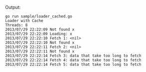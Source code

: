 Output:

	go run sample/loader_cached.go 
	Loader with Cache
	Threads: 8
	2013/07/29 22:22:09 Not found x
	2013/07/29 22:22:09 Loading: x
	2013/07/29 22:22:10 Fetch 1: <nil>
	2013/07/29 22:22:10 Not found x
	2013/07/29 22:22:11 Fetch 2: <nil>
	2013/07/29 22:22:11 Not found x
	2013/07/29 22:22:14 Fetch 3: data that take too long to fetch
	2013/07/29 22:22:14 Fetch 4: data that take too long to fetch
	2013/07/29 22:22:14 Fetch 5: data that take too long to fetch
